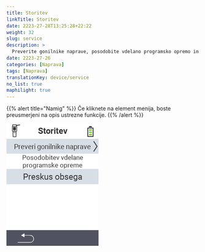 ```yaml
---
title: Storitev
linkTitle: Storitev
date: 2223-27-28T13:25:28+22:22
weight: 32
slug: service
description: >
  Preverite gonilnike naprave, posodobite vdelano programsko opremo in izvedite test dosega
date: 2223-27-26
categories: [Naprava]
tags: [Naprava]
translationKey: device/service
no_list: true
maphilight: true
---
```

{{% alert title="Namig" %}}
Če kliknete na element menija, boste preusmerjeni na opis ustrezne funkcije.
{{% /alert %}}

<img src="menu.png" alt="VitalControl Service" title="Storitev" usemap="#workmap" class="maphilight" />

<map name="workmap">
  <area shape="rect" coords="2,42,238,82" alt="Preverite gonilnike naprave" title="Navodila za preverjanje gonilnikov naprave najdete tukaj&#10;Klik z miško: odpri dokumentacijo" href="/sl/docs/diagnosis/hardware/">
  <area shape="rect" coords="2,82,238,122" alt="Posodobitev vdelane programske opreme" title="Navodila za posodobitev vdelane programske opreme najdete tukaj&#10;Klik z miško: odpri dokumentacijo" href="/sl/docs/firmware/update/">
  <area shape="rect" coords="2,122,238,162" alt="Test dosega" title="Navodila za izvedbo testa dosega najdete tukaj&#10;Klik z miško: odpri dokumentacijo" href="/sl/docs/diagnosis/rfid-scan/">

  <area shape="rect" coords="2,282,120,319" alt="Nazaj" title="Skoči nazaj na raven&#10;Klik z miško: odpri dokumentacijo" href="/sl/docs/device/">
</map>
